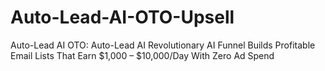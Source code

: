 # Auto-Lead-AI-OTO-Upsell
Auto-Lead AI OTO:  Auto-Lead AI Revolutionary AI Funnel Builds Profitable Email Lists That Earn $1,000 – $10,000/Day With Zero Ad Spend
